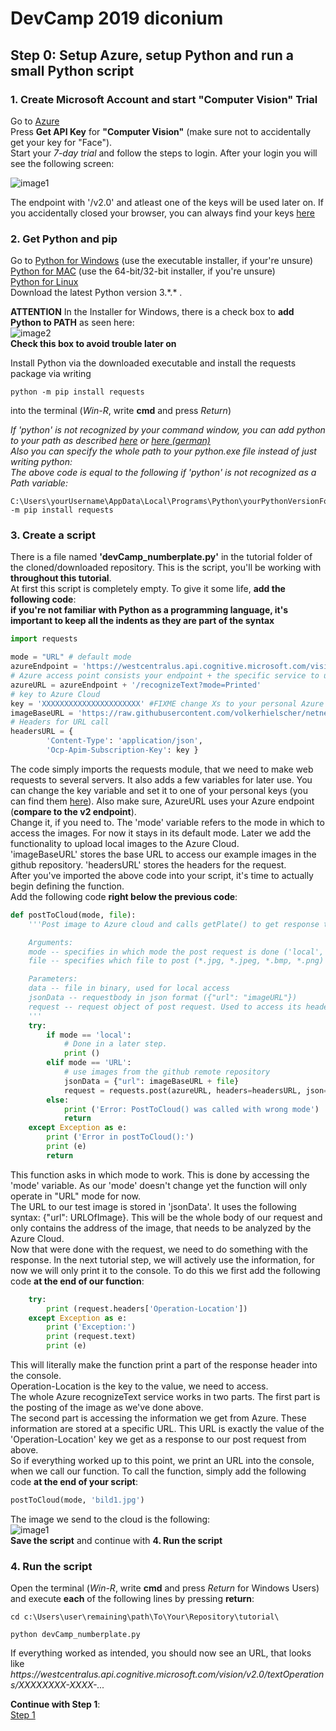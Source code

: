 # DevCamp 2019 diconium

## Step 0: Setup Azure, setup Python and run a small Python script

### 1. Create Microsoft Account and start "Computer Vision" Trial

Go to [Azure](https://azure.microsoft.com/en-us/try/cognitive-services/?api=computer-vision)  
Press **Get API Key** for **"Computer Vision"** (make sure not to accidentally get your key for "Face").  
Start your *7-day trial* and follow the steps to login.
After your login you will see the following screen:  

![image1](https://raw.githubusercontent.com/volkerhielscher/netnei/master/tutorial/step_0/TutorialImages/KeysTrial.jpg)  

The endpoint with '/v2.0' and atleast one of the keys will be used later on.
If you accidentally closed your browser, you can always find your keys [here](https://azure.microsoft.com/en-us/try/cognitive-services/)  

### 2. Get Python and pip

Go to [Python for Windows](https://www.python.org/downloads/windows/) (use the executable installer, if your're unsure)  
[Python for MAC](https://www.python.org/downloads/mac-osx/) (use the 64-bit/32-bit installer, if you're unsure)  
[Python for Linux](https://www.python.org/downloads/source/)  
Download the latest Python version 3.\*.\* .  

**ATTENTION** In the Installer for Windows, there is a check box to **add Python to PATH** as seen here:  
![image2](https://raw.githubusercontent.com/volkerhielscher/netnei/master/tutorial/step_0/TutorialImages/python.jpg)  
**Check this box to avoid trouble later on**  

Install Python via the downloaded executable and install the requests package via writing

    python -m pip install requests  

into the terminal (*Win-R*, write **cmd** and press *Return*)  

*If 'python' is not recognized by your command window, you can add python to your path as described [here](https://www.architectryan.com/2018/03/17/add-to-the-path-on-windows-10/) or [here (german)](https://bodo-schoenfeld.de/umgebungsvariablen-in-windows-10-bearbeiten/)*  
*Also you can specify the whole path to your python.exe file instead of just writing python:*  
*The above code is equal to the following if 'python' is not recognized as a Path variable:*

    C:\Users\yourUsername\AppData\Local\Programs\Python\yourPythonVersionFolder\python.exe -m pip install requests

### 3. Create a script

There is a file named **'devCamp_numberplate.py'** in the tutorial folder of the cloned/downloaded repository. This is the script, you'll be working with **throughout this tutorial**.  
At first this script is completely empty. To give it some life, **add the following code**:  
**if you're not familiar with Python as a programming language, it's important to keep all the indents as they are part of the syntax**  

```python
import requests

mode = "URL" # default mode
azureEndpoint = 'https://westcentralus.api.cognitive.microsoft.com/vision/v2.0' #TODO replace with your endpoint if needed
# Azure access point consists your endpoint + the specific service to use
azureURL = azureEndpoint + '/recognizeText?mode=Printed'
# key to Azure Cloud
key = 'XXXXXXXXXXXXXXXXXXXXXX' #FIXME change Xs to your personal Azure resource key.
imageBaseURL = 'https://raw.githubusercontent.com/volkerhielscher/netnei/master/complete/images/'
# Headers for URL call
headersURL = {
        'Content-Type': 'application/json',
        'Ocp-Apim-Subscription-Key': key }
```

The code simply imports the requests module, that we need to make web requests to several servers. It also adds a few variables for later use.
You can change the key variable and set it to one of your personal keys (you can find them [here](https://azure.microsoft.com/en-us/try/cognitive-services/)). Also make sure, AzureURL uses your Azure endpoint (**compare to the v2 endpoint**).  
Change it, if you need to.
The 'mode' variable refers to the mode in which to access the images. For now it stays in its default mode. Later we add the functionality to upload local images to the Azure Cloud.  
'imageBaseURL' stores the base URL to access our example images in the github repository. 'headersURL' stores the headers for the request.  
After you've imported the above code into your script, it's time to actually begin defining the function.  
Add the following code **right below the previous code**:  

```python
def postToCloud(mode, file):
    '''Post image to Azure cloud and calls getPlate() to get response text.

    Arguments:
    mode -- specifies in which mode the post request is done ('local', 'URL')
    file -- specifies which file to post (*.jpg, *.jpeg, *.bmp, *.png)

    Parameters:
    data -- file in binary, used for local access
    jsonData -- requestbody in json format ({"url": "imageURL"})
    request -- request object of post request. Used to access its headers (request.headers)
    '''
    try:
        if mode == 'local':
            # Done in a later step.
            print ()
        elif mode == 'URL':
            # use images from the github remote repository
            jsonData = {"url": imageBaseURL + file}
            request = requests.post(azureURL, headers=headersURL, json=jsonData, timeout=10)
        else:
            print ('Error: PostToCloud() was called with wrong mode')
            return
    except Exception as e:
        print ('Error in postToCloud():')
        print (e)
        return
```

This function asks in which mode to work. This is done by accessing the 'mode' variable. As our 'mode' doesn't change yet the function will only operate in "URL" mode for now.  
The URL to our test image is stored in 'jsonData'. It uses the following syntax: {"url": URLOfImage}. This will be the whole body of our request and only contains the address of the image, that needs to be analyzed by the Azure Cloud.  
Now that were done with the request, we need to do something with the response. In the next tutorial step, we will actively use the information, for now we will only print it to the console.
To do this we first add the following code **at the end of our function**:  

```python
    try:
        print (request.headers['Operation-Location'])
    except Exception as e:
        print ('Exception:')
        print (request.text)
        print (e)

```

This will literally make the function print a part of the response header into the console.  
Operation-Location is the key to the value, we need to access.  
The whole Azure recognizeText service works in two parts. The first part is the posting of the image as we've done above.  
The second part is accessing the information we get from Azure. These information are stored at a specific URL. This URL is exactly the value of the 'Operation-Location' key we get as a response to our post request from above.  
So if everything worked up to this point, we print an URL into the console, when we call our function. To call the function, simply add the following code **at the end of your script**:  

```python
postToCloud(mode, 'bild1.jpg')
```

The image we send to the cloud is the following:  
![image1](https://raw.githubusercontent.com/volkerhielscher/netnei/master/complete/images/bild1.jpg)  
**Save the script** and continue with **4. Run the script**

### 4. Run the script

Open the terminal (*Win-R*, write **cmd** and press *Return* for Windows Users) and execute **each** of the following lines by pressing **return**:  

    cd c:\Users\user\remaining\path\To\Your\Repository\tutorial\

    python devCamp_numberplate.py

If everything worked as intended, you should now see an URL, that looks like  
*https://<i></i>westcentralus.api.cognitive.microsoft.com/vision/v2.0/textOperations/XXXXXXXX-XXXX-...*  

**Continue with Step 1**:  
[Step 1](https://github.com/volkerhielscher/netnei/blob/master/tutorial/step_1/)
